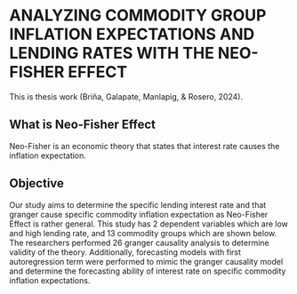 # ANALYZING COMMODITY GROUP INFLATION EXPECTATIONS AND LENDING RATES WITH THE NEO-FISHER EFFECT
This is thesis work (Briña, Galapate, Manlapig, & Rosero, 2024).

## What is Neo-Fisher Effect
Neo-Fisher is an economic theory that states that interest rate causes the inflation expectation. 

## Objective
Our study aims to determine the specific lending interest rate and that granger cause specific commodity inflation expectation as Neo-Fisher Effect is rather general. This study has 2 dependent variables which are low and high lending rate, and 13 commodity groups which are shown below. The researchers performed 26 granger causality analysis to determine validity of the theory. Additionally, forecasting models with first autoregression term were performed to mimic the granger causality model and determine the forecasting ability of interest rate on specific commodity inflation expectations.  
